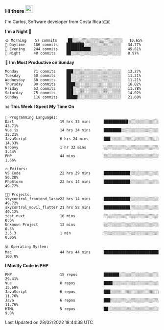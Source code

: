 ### Hi there <img src="https://media.giphy.com/media/hvRJCLFzcasrR4ia7z/giphy.gif" width="25px">

I'm Carlos, Software developer from Costa Rica 🇨🇷

<!--START_SECTION:waka-->
**I'm a Night 🦉** 

```text
🌞 Morning    57 commits     ██░░░░░░░░░░░░░░░░░░░░░░░   10.65% 
🌆 Daytime    186 commits    ████████░░░░░░░░░░░░░░░░░   34.77% 
🌃 Evening    244 commits    ███████████░░░░░░░░░░░░░░   45.61% 
🌙 Night      48 commits     ██░░░░░░░░░░░░░░░░░░░░░░░   8.97%

```
📅 **I'm Most Productive on Sunday** 

```text
Monday       71 commits     ███░░░░░░░░░░░░░░░░░░░░░░   13.27% 
Tuesday      60 commits     ██░░░░░░░░░░░░░░░░░░░░░░░   11.21% 
Wednesday    60 commits     ██░░░░░░░░░░░░░░░░░░░░░░░   11.21% 
Thursday     90 commits     ████░░░░░░░░░░░░░░░░░░░░░   16.82% 
Friday       63 commits     ███░░░░░░░░░░░░░░░░░░░░░░   11.78% 
Saturday     75 commits     ███░░░░░░░░░░░░░░░░░░░░░░   14.02% 
Sunday       116 commits    █████░░░░░░░░░░░░░░░░░░░░   21.68%

```


📊 **This Week I Spent My Time On** 

```text
💬 Programming Languages: 
Dart                     19 hrs 33 mins      ███████████░░░░░░░░░░░░░░   43.71% 
Vue.js                   14 hrs 24 mins      ████████░░░░░░░░░░░░░░░░░   32.21% 
JavaScript               6 hrs 24 mins       ███░░░░░░░░░░░░░░░░░░░░░░   14.33% 
Groovy                   1 hr 32 mins        ░░░░░░░░░░░░░░░░░░░░░░░░░   3.44% 
PHP                      44 mins             ░░░░░░░░░░░░░░░░░░░░░░░░░   1.66%

🔥 Editors: 
VS Code                  22 hrs 29 mins      ████████████░░░░░░░░░░░░░   50.28% 
PhpStorm                 22 hrs 14 mins      ████████████░░░░░░░░░░░░░   49.72%

🐱‍💻 Projects: 
skycontrol_frontend_larav22 hrs 14 mins      ████████████░░░░░░░░░░░░░   49.72% 
skycontrol_movil_flutter 21 hrs 58 mins      ████████████░░░░░░░░░░░░░   49.12% 
test_nuxt                16 mins             ░░░░░░░░░░░░░░░░░░░░░░░░░   0.6% 
Unknown Project          13 mins             ░░░░░░░░░░░░░░░░░░░░░░░░░   0.5% 
2.5.3                    1 min               ░░░░░░░░░░░░░░░░░░░░░░░░░   0.05%

💻 Operating System: 
Mac                      44 hrs 44 mins      █████████████████████████   100.0%

```

**I Mostly Code in PHP** 

```text
PHP                      15 repos            ███████░░░░░░░░░░░░░░░░░░   29.41% 
Vue                      8 repos             ████░░░░░░░░░░░░░░░░░░░░░   15.69% 
JavaScript               6 repos             ███░░░░░░░░░░░░░░░░░░░░░░   11.76% 
Java                     6 repos             ███░░░░░░░░░░░░░░░░░░░░░░   11.76% 
HTML                     5 repos             ██░░░░░░░░░░░░░░░░░░░░░░░   9.8%

```



 Last Updated on 28/02/2022 18:44:38 UTC
<!--END_SECTION:waka-->
